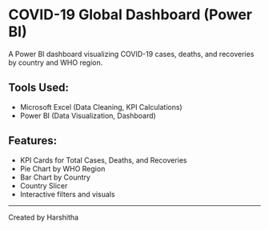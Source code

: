 # COVID-19 Global Dashboard (Power BI)
A Power BI dashboard visualizing COVID-19 cases, deaths, and recoveries by country and WHO region.

## Tools Used:
- Microsoft Excel (Data Cleaning, KPI Calculations)
- Power BI (Data Visualization, Dashboard)

## Features:
- KPI Cards for Total Cases, Deaths, and Recoveries
- Pie Chart by WHO Region
- Bar Chart by Country
- Country Slicer
- Interactive filters and visuals


---

Created by Harshitha  
